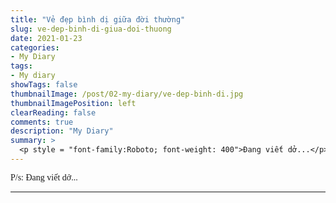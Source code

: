 ```yaml
---
title: "Vẻ đẹp bình dị giữa đời thường"
slug: ve-dep-binh-di-giua-doi-thuong
date: 2021-01-23
categories:
- My Diary
tags:
- My diary
showTags: false
thumbnailImage: /post/02-my-diary/ve-dep-binh-di.jpg
thumbnailImagePosition: left
clearReading: false	
comments: true
description: "My Diary"
summary: >
  <p style = "font-family:Roboto; font-weight: 400">Đang viết dở...</p>
---
```


<p style = "font-family:Lora; font-weight: 400">P/s: Đang viết dở...</p>

---

